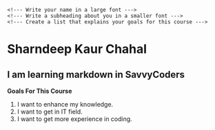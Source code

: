 
    <!--- Write your name in a large font --->
    <!--- Write a subheading about you in a smaller font --->
    <!--- Create a list that explains your goals for this course --->

# Sharndeep Kaur Chahal

## I am  learning markdown in SavvyCoders

**Goals For  This Course**

1. I want to  enhance my knowledge.
2. I want to get  in  IT field.
3. I want to get more experience in coding.





